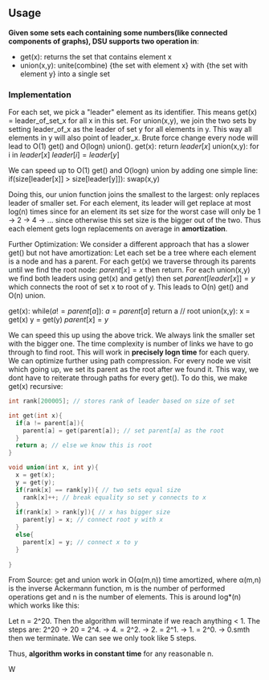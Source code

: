 ## Usage
**Given some sets each containing some numbers(like connected components of graphs), DSU supports two operation in**:
- get(x): returns the set that contains element x
- union(x,y): unite(combine) {the set with element x} with {the set with element y} into a single set

### Implementation
For each set, we pick a "leader" element as its identifier. This means get(x) = leader_of_set_x for all x in this set.
For union(x,y), we join the two sets by setting leader_of_x as the leader of set y for all elements in y. This way all elements in y will also point of leader_x. Brute force change every node will lead to O(1) get() and O(logn) union().
get(x): return $leader[x]$
union(x,y):
  for i in $leader[x]$
    $leader[i] = leader[y]$

We can speed up to O(1) get() and O(logn) union by adding one simple line: 
if(size[leader[x]] > size[leader[y]]):
  swap(x,y)

Doing this, our union function joins the smallest to the largest: only replaces leader of smaller set. For each element, its leader will get replace at most log(n) times since for an element its set size for the worst case will only be 1 -> 2 -> 4 -> ... since otherwise this set size is the bigger out of the two. Thus each element gets logn replacements on average in **amortization**.

Further Optimization:
We consider a different approach that has a slower get() but not have amortization:
Let each set be a tree where each element is a node and has a parent.
For each get(x) we traverse through its parents until we find the root node: $parent[x] = x$ then return.
For each union(x,y) we find both leaders using get(x) and get(y) then set $parent[leader[x]] = y$ which connects the root of set x to root of y.
This leads to O(n) get() and O(n) union.

get(x):
  while($a != parent[a]$):
    $a = parent[a]$
  return a // root
union(x,y):
  x = get(x)
  y = get(y)
  $parent[x] = y$

We can speed this up using the above trick. We always link the smaller set with the bigger one. The time complexity is number of links we have to go through to find root. This will work in **precisely logn time** for each query.
We can optimize further using path compression. For every node we visit which going up, we set its parent as the root after we found it. This way, we dont have to reiterate through paths for every get(). To do this, we make get(x) recursive:
```cpp
int rank[200005]; // stores rank of leader based on size of set

int get(int x){
  if(a != parent[a]){
    parent[a] = get(parent[a]); // set parent[a] as the root
  }
  return a; // else we know this is root
}

void union(int x, int y){
  x = get(x);
  y = get(y);
  if(rank[x] == rank[y]){ // two sets equal size
    rank[x]++; // break equality so set y connects to x
  }
  if(rank[x] > rank[y]){ // x has bigger size
    parent[y] = x; // connect root y with x
  }
  else{
    parent[x] = y; // connect x to y
  }
  
}
```

From Source: get and union work in O(α(m,n)) time amortized, where α(m,n) is the inverse Ackermann function, m is the number of performed operations get and n is the number of elements. This is around log*(n) which works like this:

Let n = 2^20. Then the algorithm will terminate if we reach anything < 1. The steps are:
2^20 -> 20 = 2^4. -> 4. = 2^2. -> 2. = 2^1. -> 1. = 2^0. -> 0.smth then we terminate. We can see we only took like 5 steps.

Thus, **algorithm works in constant time** for any reasonable n.

W


